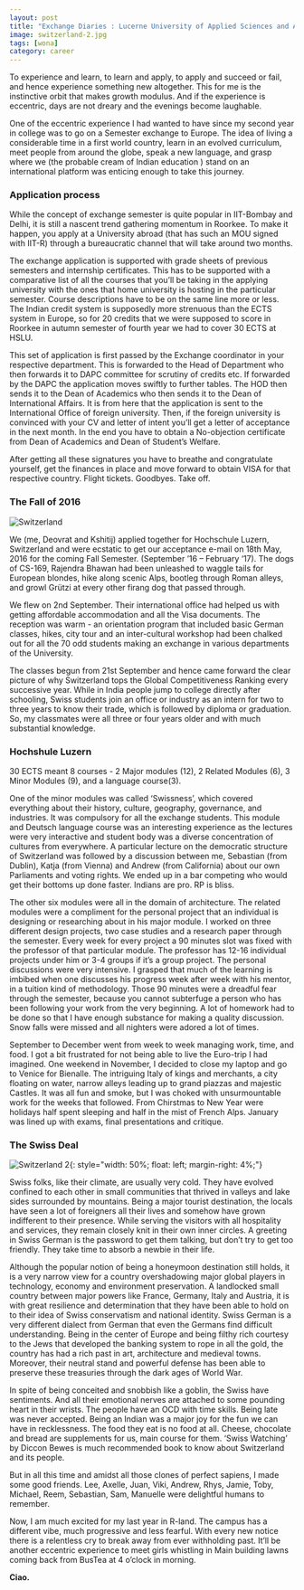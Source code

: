 ```yaml
---
layout: post
title: "Exchange Diaries : Lucerne University of Applied Sciences and Arts, Switzerland.docx"
image: switzerland-2.jpg
tags: [wona]
category: career 
---
```


To experience and learn, to learn and apply, to apply and succeed or fail, and hence experience something new altogether. This for me is the instinctive orbit that makes growth modulus. And if the experience is eccentric, days are not dreary and the evenings become laughable.

One of the eccentric experience I had wanted to have since my second year in college was to go on a Semester exchange to Europe. The idea of living a considerable time in a first world country, learn in an evolved curriculum, meet people from around the globe, speak a new language, and grasp where we (the probable cream of Indian education ) stand on an international platform was enticing enough to take this journey.

### Application process

While the concept of exchange semester is quite popular in IIT-Bombay and Delhi, it is still a nascent trend gathering momentum in Roorkee. To make it happen, you apply at a University abroad (that has such an MOU signed with IIT-R) through a bureaucratic channel that will take around two months. 

The exchange application is supported with grade sheets of previous semesters and internship certificates. This has to be supported with a comparative list of all the courses that you’ll be taking in the applying university with the ones that home university is hosting in the particular semester. Course descriptions have to be on the same line more or less. The Indian credit system is supposedly more strenuous than the ECTS system in Europe, so for 20 credits that we were supposed to score in Roorkee in autumn semester of fourth year we had to cover 30 ECTS at HSLU.

This set of application is first passed by the Exchange coordinator in your respective department. This is forwarded to the Head of Department who then forwards it to DAPC committee for scrutiny of credits etc. If forwarded by the DAPC the application moves swiftly to further tables. The HOD then sends it to the Dean of Academics who then sends it to the Dean of International Affairs. It is from here that the application is sent to the International Office of foreign
university. Then, if the foreign university is convinced with your CV and letter of intent you’ll get a letter of acceptance in the next month. In the end you have to obtain a No-objection certificate from Dean of Academics and Dean of Student’s Welfare. 

After getting all these signatures you have to breathe and congratulate yourself, get the finances in place and move forward to obtain VISA for that respective country. Flight tickets. Goodbyes. Take off.

### The Fall of 2016

![Switzerland](/images/posts/switzerland-3.jpg)

We (me, Deovrat and Kshitij) applied together for Hochschule Luzern, Switzerland and were ecstatic to get our acceptance e-mail on 18th May, 2016 for the coming Fall Semester. (September ’16 – February ‘17). The dogs of CS-169, Rajendra Bhawan had been unleashed to waggle tails for European blondes, hike along scenic Alps, bootleg through Roman alleys, and growl Grützi at every other firang dog that passed through.

We flew on 2nd September.  Their international office had helped us with getting affordable accommodation and all the Visa documents.  The reception was warm - an orientation program that included basic German classes, hikes, city tour and an inter-cultural workshop had been chalked out for all the 70 odd students making an exchange in various departments of the University.

The classes begun from 21st September and hence came forward the clear picture of why Switzerland tops the Global Competitiveness Ranking every successive year. While in India people jump to college directly after schooling, Swiss students join an office or industry as an intern for two to three years to know their trade, which is followed by diploma or graduation. So, my classmates were all three or four years older and with much substantial knowledge. 

### Hochshule Luzern

30 ECTS meant 8 courses - 2 Major modules (12), 2 Related Modules (6), 3 Minor Modules (9), and a language course(3). 

One of the minor modules was called ‘Swissness’, which covered everything about their history, culture, geography, governance, and industries. It was compulsory for all the exchange students. This module and Deutsch language course was an interesting experience as the lectures were very interactive and student body was a diverse concentration of cultures from everywhere. A particular lecture on the democratic structure of Switzerland was followed by a discussion between me,
Sebastian (from Dublin), Katja (from Vienna) and Andrew (from California) about our own Parliaments and voting rights. We ended up in a bar competing who would get their bottoms up done faster. Indians are pro. RP is bliss. 

The other six modules were all in the domain of architecture. The related modules were a compliment for the personal project that an individual is designing or researching about in his major module. I worked on three different design projects, two case studies and a research paper through the semester.  Every week for every project a 90 minutes slot was fixed with the professor of that particular module. The professor has 12-16 individual projects under him or 3-4 groups if it’s a group project. The personal discussions were very intensive. I grasped that much of the learning is imbibed when one discusses his progress week after week with his mentor, in a tuition kind of methodology. Those 90 minutes were a dreadful fear through the semester, because you cannot subterfuge a person who has been following your work from the very beginning. A lot of homework had to be done so that I have enough substance for making a quality discussion. Snow falls were missed and all nighters were adored a lot of times.

 September to December went from week to week managing work, time, and food. I got a bit frustrated for not being able to live the Euro-trip I had imagined. One weekend in November, I decided to close my laptop and go to Venice for Bienalle.  The intriguing Italy of kings and merchants, a city floating on water, narrow alleys leading up to grand piazzas and majestic Castles. It was all fun and smoke, but I was choked with unsurmountable work for the weeks that followed. From
 Chirstmas to New Year were holidays half spent sleeping and half in the mist of French Alps. January was lined up with exams, final presentations and critique.  

### The Swiss Deal

![Switzerland 2](/images/posts/switzerland.jpg){: style="width: 50%; float: left; margin-right: 4%;"}

Swiss folks, like their climate, are usually very cold. They have evolved confined to each other in small communities that thrived in valleys and lake sides surrounded by mountains. Being a major tourist destination, the locals have seen a lot of foreigners all their lives and somehow have grown indifferent to their presence. While serving the visitors with all hospitality and services, they remain closely knit in their own inner circles. A greeting in Swiss German is the password to get
 them talking, but don’t try to get too friendly. They take time to absorb a newbie in their life.

Although the popular notion of being a honeymoon destination still holds, it is a very narrow view for a country overshadowing major global players in technology, economy and environment preservation. A landlocked small country between major powers like France, Germany, Italy and Austria, it is with great resilience and determination that they have been able to hold on to their idea of Swiss conservatism and national identity. Swiss German is a very different dialect from
 German that even the Germans find difficult understanding.  Being in the center of Europe and being filthy rich courtesy to the Jews that developed the banking system to rope in all the gold, the country has had a rich past in art, architecture and medieval towns. Moreover, their neutral stand and powerful defense has been able to preserve these treasuries through the dark ages of World War. 

In spite of being conceited and snobbish like a goblin, the Swiss have sentiments. And all their emotional nerves are attached to some pounding heart in their wrists. The people have an OCD with time skills. Being late was never accepted. Being an Indian was a major joy for the fun we can have in recklessness. The food they eat is no food at all. Cheese, chocolate and bread are supplements for us, main course for them. ‘Swiss Watching’ by Diccon Bewes is much recommended book to know about
 Switzerland and its people.

But in all this time and amidst all those clones of perfect sapiens, I made some good friends. Lee, Axelle, Juan, Viki, Andrew, Rhys, Jamie, Toby, Michael, Reem, Sebastian, Sam, Manuelle were delightful humans to remember. 

Now, I am much excited for my last year in R-land. The campus has a different vibe, much progressive and less fearful. With every new notice there is a relentless cry to break away from ever withholding past. It’ll be another eccentric experience to meet girls whistling in Main building lawns coming back from BusTea at 4 o’clock in morning. 

__Ciao.__
